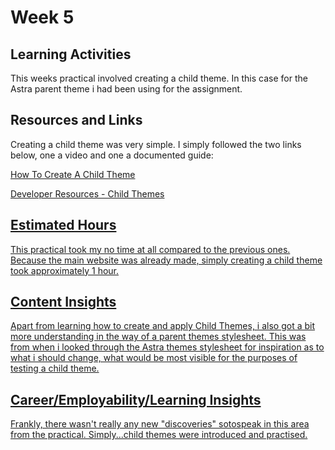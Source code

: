 <h1>Week 5</h1>
<h2>Learning Activities</h2>
<p>This weeks practical involved creating a child theme. In this case for the Astra parent theme i had been using for the assignment.</p>

<h2>Resources and Links</h2>
<p>Creating a child theme was very simple. I simply followed the two links below, one a video and one a documented guide:</p>
<p><a href="https://www.youtube.com/watch?v=coLDoM1fQcc">How To Create A Child Theme</p>
<p><a href="https://developer.wordpress.org/themes/advanced-topics/child-themes/">Developer Resources - Child Themes</p>

<h2>Estimated Hours</h2>
<p>This practical took my no time at all compared to the previous ones. Because the main website was already made, simply creating a child theme took approximately 1 hour.</p>

<h2>Content Insights</h2>
<p>Apart from learning how to create and apply Child Themes, i also got a bit more understanding in the way of a parent themes stylesheet. This was from when i looked through the Astra themes stylesheet for inspiration as to what i should change, what would be most visible for the purposes of testing a child theme.</p>

<h2>Career/Employability/Learning Insights</h2>
<p>Frankly, there wasn't really any new "discoveries" sotospeak in this area from the practical. Simply...child themes were introduced and practised.</p>